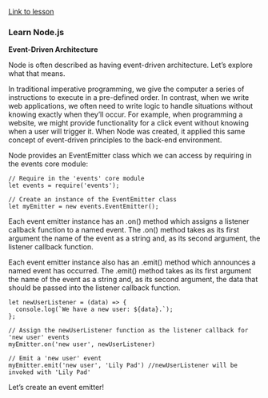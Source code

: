 [Link to lesson](https://www.codecademy.com/paths/create-a-back-end-app-with-javascript/tracks/bapi-learn-express/modules/introduction-to-node-js/lessons/node/exercises/events)

### Learn Node.js

**Event-Driven Architecture**

Node is often described as having event-driven architecture. Let’s explore what that means.

In traditional imperative programming, we give the computer a series of instructions to execute in a pre-defined order. In contrast, when we write web applications, we often need to write logic to handle situations without knowing exactly when they’ll occur. For example, when programming a website, we might provide functionality for a click event without knowing when a user will trigger it. When Node was created, it applied this same concept of event-driven principles to the back-end environment.

Node provides an EventEmitter class which we can access by requiring in the events core module:
```
// Require in the 'events' core module
let events = require('events');

// Create an instance of the EventEmitter class
let myEmitter = new events.EventEmitter();
```
Each event emitter instance has an .on() method which assigns a listener callback function to a named event. The .on() method takes as its first argument the name of the event as a string and, as its second argument, the listener callback function.

Each event emitter instance also has an .emit() method which announces a named event has occurred. The .emit() method takes as its first argument the name of the event as a string and, as its second argument, the data that should be passed into the listener callback function.
```
let newUserListener = (data) => {
  console.log(`We have a new user: ${data}.`);
};

// Assign the newUserListener function as the listener callback for 'new user' events
myEmitter.on('new user', newUserListener)

// Emit a 'new user' event
myEmitter.emit('new user', 'Lily Pad') //newUserListener will be invoked with 'Lily Pad'
```
Let’s create an event emitter!


